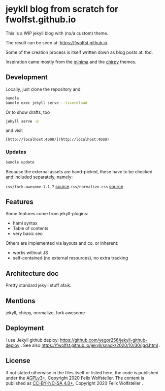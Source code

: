 # jeykll blog from scratch for fwolfst.github.io

This is a WIP jekyll blog with (no/a custom) theme.

The result can be seen at: https://fwolfst.github.io.

Some of the creation process is itself written down as blog posts at: tbd.

Inspiration came mostly from the [minima]() and the [chirpy](https://github.com/cotes2020/jekyll-theme-chirpy) themes.

## Development

Locally, just clone the repository and

```bash
bundle
bundle exec jekyll serve --livereload
```

Or to show drafts, too

```bash
jekyll serve -D
```

and visit

    [http://localhost:4000/](http://localhost:4000)

### Updates

```bash
bundle update
```

Because the external assets are hand-picked, these have to be checked and
included separately, namely:

`css/fork-awesome-1.1.7` [source](https://github.com/ForkAwesome/Fork-Awesome/releases)
`css/normalize.css` [source](https://github.com/necolas/normalize.css)

## Features

Some features come from jekyll-plugins:

* haml syntax
* Table of contents
* very basic seo

Others are implemented via layouts and co. or inherent:

* works without JS
* self-contained (no external resources), no extra tracking

## Architecture doc

Pretty standard jekyll stuff afaik.

## Mentions

jekyll, chirpy, normalize, fork awesome

## Deployment

I use Jekyll github deploy: https://github.com/yegor256/jekyll-github-deploy .
See also https://fwolfst.github.io/jekyll/snack/2020/10/30/jgd.html .

## License

If not stated otherwise in the files itself or listed here, the code is
published under the [AGPLv3+](), Copyright 2020 Felix Wolfsteller. The content
is published as [CC-BY-NC-SA 4.0+](https://creativecommons.org/licenses/by-nc-sa/4.0), Copyright 2020 Felix Wolfsteller .
